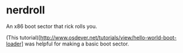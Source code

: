 nerdroll
========

An x86 boot sector that rick rolls you.

(This
tutorial)[http://www.osdever.net/tutorials/view/hello-world-boot-loader]
was helpful for making a basic boot sector.
